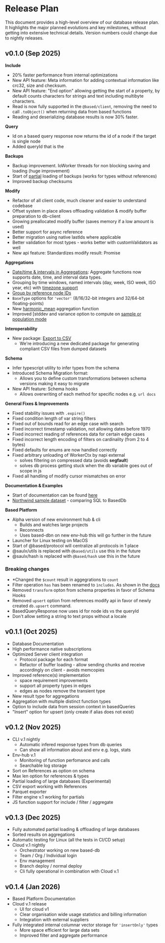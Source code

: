 # Release Plan

This document provides a high-level overview of our database release plan.
It highlights the major planned evolutions and key milestones, without getting into extensive technical details.
Version numbers could change due to nightly releases.

## v0.1.0 (Sep 2025)

**Include**

- 20% faster performance from internal optimizations
- New API feature: Meta information for adding contextual information like crc32, size and checksum.
- New API feature: "End option" allowing getting the start of a property, by default counts characters for strings and text including multibyte characters.
- Read is now fully supported in the `@based/client`, removing the need to call `.toObject()` when returning data from based functions
- Reading and deserializing database results is now 30% faster.

**Query**

- Id on a based query response now returns the id of a node if the target is single node
- Added queryId that is the

**Backups**

- Backup improvement. IoWorker threads for non blocking saving and loading (huge improvement)
- Start of [partial](https://atelier-saulx.github.io/based/#/db/internals?id=partial-data) loading of backups (works for types without references)
- Improved backup checksums

**Modify**

- Refactor of all client code, much cleaner and easier to understand codebase
- Offset system in place allows offloading validation & modify buffer preparation to db-client
- Growing preallocated modify buffer (saves memory if a low amount is used)
- Better support for async reference
- Better migration using native lastIds where applicable
- Better validation for most types - works better with customValidators as well
- New api feature: Standardizes modify result: Promise

**Aggregations**

- [Date/time & intervals in Aggregations](https://atelier-saulx.github.io/based/#/db/aggregate?id=temporal-grouping-time-based-aggregations): Aggregate functions now supports date, time, and interval data types.
- Grouping by time windows, named intervals (day, week, ISO week, ISO year, etc) with [timezone support](https://atelier-saulx.github.io/based/#/db/aggregate?id=working-with-timezones)
- [Group by reference node IDs](https://atelier-saulx.github.io/based/#/db/aggregate?id=grouping-by-reference-node-ids)
- `BaseType` options for `'vector'` (8/16/32-bit integers and 32/64-bit floating-points)
- New [harmonic_mean](https://atelier-saulx.github.io/based/#/db/aggregate?id=hmeanproperty-string-string) aggregation function
- Improved [stddev and variance option to compute on [sample or population mode](https://atelier-saulx.github.io/based/#/db/aggregate?id=stddevproperty-string-string-options-mode-39sample39-39population39-)

**Interoperability**

- New package: [Export to CSV](https://atelier-saulx.github.io/based/#/db/export)
  - We're introducing a new dedicated package for generating compliant CSV files from dumped datasets

**Schema**

- Infer typescript utility to infer types from the schema
- Introduced Schema Migration format:
  - Allows you to define custom transformations between schema versions making it easy to migrate
- New API feature: Schema hooks
  - Allows overwriting of each method for specific nodes
    e.g. `url docs`

**General Fixes & Improvements**

- Fixed stability issues with `.expire()`
- Fixed condition length of var string filters
- Fixed out of bounds read for an edge case with search
- Fixed incorrect timestamp validation, not allowing dates before 1970
- Fixed incorrect reading of references data for certain edge cases
- Fixed incorrect length encoding of filters on cardinality (from 2 to 4 bytes)
- Fixed defaults for enums are now handled correctly
- Fixed arbitrary unloading of WorkerCtx by napi external
  - solves filtering on compressed data (avoids **segfault**)
  - solves db process getting stuck when the db variable goes out of scope in js
- Fixed all handling of modify cursor mismatches on error

**Documentation & Examples**

- Start of documentation can be found [here](https://atelier-saulx.github.io/based/#/)
- [Northwind sample dataset](https://atelier-saulx.github.io/based/#/db/sql?id=northwind-sample-database) - comparing SQL to BasedDb

**Based Platform**

- Alpha version of new environment hub & cli
  - Builds and watches large projects
  - Reconnects
  - Uses based-dbn on new env-hub this will go further in the future
- Launcher for Linux testing on MacOS
- Start of @based/protocol will centralize all protocols in 1 place
- @saulx/utils is replaced with `@based/utils` use this in the future
- @saulx/hash is replaced with `@based/hash` use this in the future

### Breaking changes

- \*Changed the `$count` result in aggegrations to `count`
- Filter operation `has` has been renamed to `ìncludes`. As shown in the [docs](https://atelier-saulx.github.io/based/#/db/filtering?id=operators)
- Removed `transform` opton from schema properties in favor of Schema Hooks
- Removed `upsert` option from references modify api in favor of newly created `db.upsert` command.
- BasedQueryResponse now uses id for node ids vs the queryId
- Don't allow setting a string to text props without a locale

## v0.1.1 (Oct 2025)

- Database Documentation
- High performance native subscriptions
- Optimized Server client integration
  - Protocol package for each format
  - Refactor of buffer loading - allow sending chunks and receive accordingly on client - avoids memcopies
- Improved reference(s) implementation
  - space requirement improvements
  - support all property types in edges
  - edges as nodes remove the transient type
- New result type for aggregations
- Aggregation with multiple distinct function types
- Option to include data from session context in basedQueries
- "Insert" option for upsert (only create if alias does not exist)

## v0.1.2 (Nov 2025)

- CLI v.1 nightly
  - Automatic infered response types from db queries
  - Can show all information about and env e.g. logs, stats
- Env-hub v.1
  - Monitoring of function perfomance and calls
  - Searchable log storage
- Sort on References as option on schema
- Max len option for references & types
- Partial loading of large databases (Experimental)
- CSV export working with References
- Parquet exporter
- Filter engine v.1 working for partials
- JS function support for include / filter / aggregate

## v0.1.3 (Dec 2025)

- Fully automated partial loading & offloading of large databases
- Sorted results on aggregations
- Automatic testing for Linux (all the tests in CI/CD setup)
- Cloud v.1 nightly
  - Orchestrator working on new based-db
  - Team / Org / Individual login
  - Env management
  - Branch deploy / normal deploy
  - Cli fully operational in combination with Cloud v.1

## v0.1.4 (Jan 2026)

- Based Platform Documentation
- Cloud v.1 release
  - UI for cloud v1
  - Clear organisation wide usage statistics and billing information
  - Integration with external suppliers
- Fully integrated internal columnar vector storage for `'insertOnly'` types
  - More space efficient for large data sets
  - Improved filter and aggregate performance
